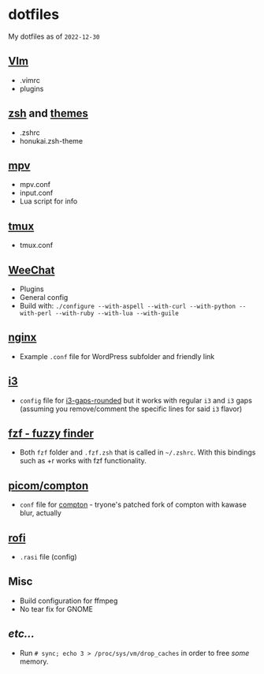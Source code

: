 # dotfiles

My dotfiles as of `2022-12-30`

## [VIm](https://vim.org)
- .vimrc
- plugins

## [zsh](https://zsh.org) and [themes](https://ohmyz.sh)
- .zshrc
- honukai.zsh-theme

## [mpv](https://mpv.io/)
- mpv.conf
- input.conf
- Lua script for info

## [tmux](https://github.com/tmux/tmux)
- tmux.conf

## [WeeChat](https://weechat.org)
- Plugins
- General config
- Build with: `./configure --with-aspell --with-curl --with-python --with-perl --with-ruby --with-lua --with-guile`


## [nginx](https://nginx.com)
- Example `.conf` file for WordPress subfolder and friendly link

## [i3](https://i3wm.org)
- `config` file for [i3-gaps-rounded](https://github.com/resloved/i3) but it works with regular `i3` and `i3` gaps (assuming you remove/comment the specific lines for said `i3` flavor)

## [fzf - fuzzy finder](https://github.com/junegunn/fzf)
- Both `fzf` folder and `.fzf.zsh` that is called in `~/.zshrc`. With this bindings such as <C>+r works with fzf functionality.  

## [picom/compton](https://github.com/yshui/picom)
- `conf` file for [compton](https://aur.archlinux.org/packages/compton-tryone-git/) - tryone's patched fork of compton with kawase blur, actually

## [rofi](https://github.com/davatorium/rofi)
- `.rasi` file (config)

## Misc
- Build configuration for ffmpeg
- No tear fix for GNOME

## _etc..._
- Run `# sync; echo 3 > /proc/sys/vm/drop_caches` in order to free _some_ memory.
